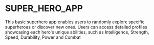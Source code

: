 # SUPER_HERO_APP
This basic superhero app enables users to randomly explore specific 
superheroes or discover new ones. Users can access detailed profiles showcasing each hero's unique abilities, such 
as Intelligence, Strength, Speed, Durability, Power and Combat

